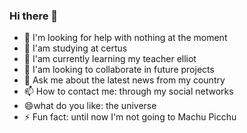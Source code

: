### Hi there 👋

- 🤔 I'm looking for help with nothing at the moment
- 🔭 I'am studying at certus
- 🌱 I'am currently learning my teacher elliot
- 👯 I'am looking to collaborate in future projects
- 💬 Ask me about the latest news from my country
- 📫 How to contact me: through my social networks
- 😄what do you like: the universe
- ⚡ Fun fact: until now I'm not going to Machu Picchu
